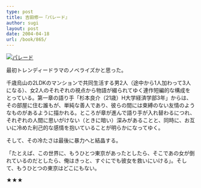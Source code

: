 ```yaml
---
type: post
title: 吉田修一『パレード』
author: sugi
layout: post
date: 2004-04-18
url: /book/865/
---
```

<a href="http://www.amazon.co.jp/exec/obidos/ASIN/4344405153/chezsugi-22/ref=nosim/" onclick="_gaq.push(['_trackEvent', 'outbound-article', 'http://www.amazon.co.jp/exec/obidos/ASIN/4344405153/chezsugi-22/ref=nosim/', '']);" name="amazletlink" target="_blank"><img src="http://i1.wp.com/ec2.images-amazon.com/images/I/51AFH3NZP2L.SL160.jpg?w=660" alt="パレード" class="alignleft" data-recalc-dims="1" /></a>

最初トレンディードラマのノベライズかと思った。

千歳烏山の2LDKのマンションで共同生活する男2人（途中から1人加わって3人になる）、女2人のそれぞれの視点から物語が綴られてゆく連作短編的な構成をとっている。第一章の語り手「杉本良介（21歳）H大学経済学部3年」からは、その部屋に住む誰もが、単純な善人であり、彼らの間には束縛のない友情のようなものがあるように描かれる。ところが章が進んで語り手が入れ替わるにつれ、それぞれの人間に思いがけない（ときに暗い）深みがあることと、同時に、お互いに冷めた利己的な感情を抱いていることが明らかになってゆく。

そして、その冷たさは最後に暴力へと結晶する。

「たとえば、この世界に、もうひとつ東京があったとしたら、そこであの女が倒れているのだとしたら、俺はきっと、すぐにでも彼女を救いにいける」。そして、もうひとつの東京はどこにもない。

★★★

